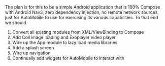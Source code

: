 The plan is for this to be a simple Android application that is 100% Compose with Android Nav3,
zero dependency injection, no remote network sources, just for AutoMobile to use for exercising its
various capabilities. To that end we should

1. Convert all existing modules from XML/ViewBinding to Compose
2. Add Coil image loading and Exoplayer video player
3. Wire up the App module to lazy load media libraries
4. Add a splash screen
5. Wire up navigation
6. Continually add widgets for AutoMobile to interact with

